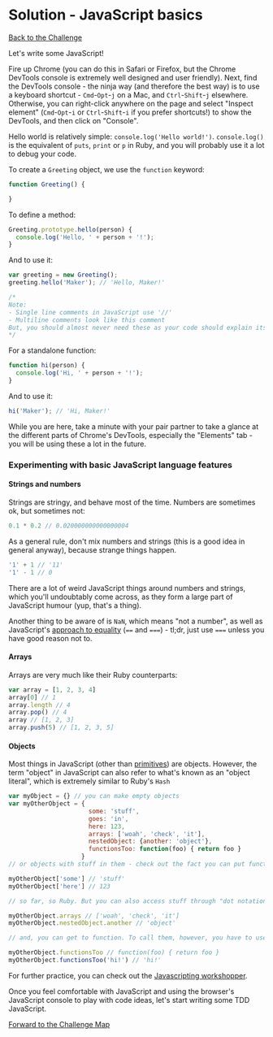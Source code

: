 # Solution - JavaScript basics

[Back to the Challenge](../1_javascript_basics.md)

Let's write some JavaScript! 

Fire up Chrome (you can do this in Safari or Firefox, but the Chrome DevTools console is extremely well designed and user friendly). Next, find the DevTools console - the ninja way (and therefore the best way) is to use a keyboard shortcut - `Cmd`-`Opt`-`j` on a Mac, and `Ctrl`-`Shift`-`j` elsewhere. Otherwise, you can right-click anywhere on the page and select "Inspect element" (`Cmd`-`Opt`-`i` or `Ctrl`-`Shift`-`i` if you prefer shortcuts!) to show the DevTools, and then click on "Console".  

Hello world is relatively simple: `console.log('Hello world!')`. `console.log()` is the equivalent of `puts`, `print` or `p` in Ruby, and you will probably use it a lot to debug your code.

To create a `Greeting` object, we use the `function` keyword:

```javascript
function Greeting() {

}
```

To define a method:

```javascript
Greeting.prototype.hello(person) {
  console.log('Hello, ' + person + '!');
}
```

And to use it:

```javascript
var greeting = new Greeting();
greeting.hello('Maker'); // 'Hello, Maker!'

/*
Note:
- Single line comments in JavaScript use '//'
- Multiline comments look like this comment
But, you should almost never need these as your code should explain itself! =)
*/
```

For a standalone function:

```javascript
function hi(person) {
  console.log('Hi, ' + person + '!');
}
```

And to use it:

```javascript
hi('Maker'); // 'Hi, Maker!'
```

While you are here, take a minute with your pair partner to take a glance at the different parts of Chrome's DevTools, especially the "Elements" tab - you will be using these a lot in the future. 

### Experimenting with basic JavaScript language features

#### Strings and numbers

Strings are stringy, and behave most of the time. Numbers are sometimes ok, but sometimes not:

```javascript
0.1 * 0.2 // 0.020000000000000004
```

As a general rule, don't mix numbers and strings (this is a good idea in general anyway), because strange things happen.

```javascript
'1' + 1 // '11'
'1' - 1 // 0
```

There are a lot of weird JavaScript things around numbers and strings, which you'll undoubtably come across, as they form a large part of JavaScript humour (yup, that's a thing).

Another thing to be aware of is `NaN`, which means "not a number", as well as JavaScript's [approach to equality](https://dorey.github.io/JavaScript-Equality-Table/) (`==` and `===`) - tl;dr, just use `===` unless you have good reason not to.

#### Arrays

Arrays are very much like their Ruby counterparts:

```javascript
var array = [1, 2, 3, 4]
array[0] // 1
array.length // 4
array.pop() // 4
array // [1, 2, 3]
array.push(5) // [1, 2, 3, 5]
```

#### Objects

Most things in JavaScript (other than [primitives](https://developer.mozilla.org/en-US/docs/Glossary/Primitive)) are objects. However, the term "object" in JavaScript can also refer to what's known as an "object literal", which is extremely similar to Ruby's `Hash`

```javascript
var myObject = {} // you can make empty objects
var myOtherObject = {
                      some: 'stuff',
                      goes: 'in',
                      here: 123,
                      arrays: ['woah', 'check', 'it'],
                      nestedObject: {another: 'object'},
                      functionsToo: function(foo) { return foo }
                    }
// or objects with stuff in them - check out the fact you can put functions in, too

myOtherObject['some'] // 'stuff'
myOtherObject['here'] // 123

// so far, so Ruby. But you can also access stuff through "dot notation" - more like a normal object in Ruby

myOtherObject.arrays // ['woah', 'check', 'it']
myOtherObject.nestedObject.another // 'object'

// and, you can get to function. To call them, however, you have to use ()

myOtherObject.functionsToo // function(foo) { return foo }
myOtherObject.functionsToo('hi!') // 'hi!'
```

For further practice, you can check out the [Javascripting workshopper](https://github.com/sethvincent/javascripting).

Once you feel comfortable with JavaScript and using the browser's JavaScript console to play with code ideas, let's start writing some TDD JavaScript.

[Forward to the Challenge Map](../0_challenge_map.md)
